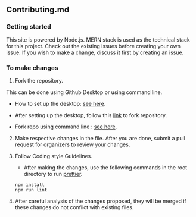 ## Contributing.md

### Getting started

This site is powered by Node.js. MERN stack is used as the technical stack for this project.
Check out the existing issues before creating your own issue.
If you wish to make a change, discuss it first by creating an issue.

### To make changes

1. Fork the repository. 

This can be done using Github Desktop or using command line.

   - How to set up the desktop: [see here](https://docs.github.com/en/desktop/installing-and-configuring-github-desktop/getting-started-with-github-desktop).

   - After setting up the desktop, follow this [link](https://docs.github.com/en/desktop/contributing-and-collaborating-using-github-desktop/cloning-and-forking-repositories-from-github-desktop) to fork repository. 


   - Fork repo using command line : [see here](https://docs.github.com/en/github/getting-started-with-github/fork-a-repo#fork-an-example-repository).

2. Make respective changes in the file. After you are done, submit a pull request for organizers to review your changes. 

4. Follow Coding style Guidelines.
   - After making the changes, use the following commands in the root directory to run [prettier](https://prettier.io/).
   ```
   npm install
   npm run lint
   ```

3. After careful analysis of the changes proposed, they will be merged if these changes do not conflict with existing files.
